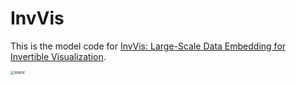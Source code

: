# InvVis

This is the model code for [InvVis: Large-Scale Data Embedding for Invertible Visualization]().

<img src="https://github.com/open-mmlab/mmdeploy/assets/110151316/6faad417-e5a9-45ed-98dd-2836c2a79aff" alt="teasor" style="zoom: 40%;" />

